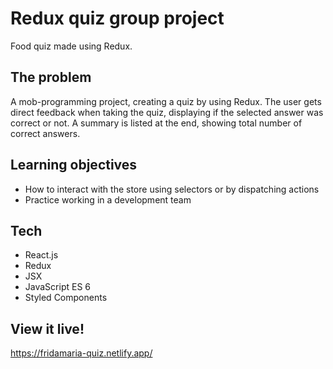 # Redux quiz group project

Food quiz made using Redux.

## The problem

A mob-programming project, creating a quiz by using Redux. The user gets direct feedback when taking the quiz, displaying if the selected answer was correct or not. A summary is listed at the end, showing total number of correct answers.


## Learning objectives

* How to interact with the store using selectors or by dispatching actions
* Practice working in a development team

## Tech

* React.js
* Redux
* JSX
* JavaScript ES 6
* Styled Components

## View it live! 

https://fridamaria-quiz.netlify.app/
